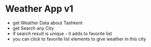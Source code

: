 # Weather App v1
- get Weather Data about Tashkent
- get Search any City
- if search result is unique - it adds to favorite list
- you can click to favorite list elements to give weather in this city